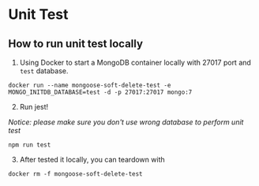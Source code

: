 # Unit Test

## How to run unit test locally

1. Using Docker to start a MongoDB container locally with 27017 port and `test` database.

```
docker run --name mongoose-soft-delete-test -e MONGO_INITDB_DATABASE=test -d -p 27017:27017 mongo:7
```

2. Run jest!

_Notice: please make sure you don't use wrong database to perform unit test_

```
npm run test
```

3. After tested it locally, you can teardown with

```
docker rm -f mongoose-soft-delete-test
```
